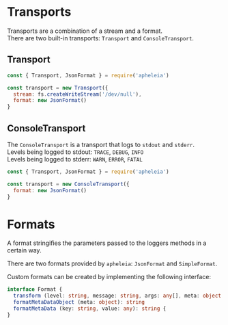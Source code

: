 # Transports

Transports are a combination of a stream and a format.<br>
There are two built-in transports: `Transport` and `ConsoleTransport`.

## Transport

```js
const { Transport, JsonFormat } = require('apheleia')

const transport = new Transport({
  stream: fs.createWriteStream('/dev/null'),
  format: new JsonFormat()
}
```

## ConsoleTransport

The `ConsoleTransport` is a transport that logs to `stdout` and `stderr`.<br>
Levels being logged to stdout: `TRACE`, `DEBUG`, `INFO`<br>
Levels being logged to stderr: `WARN`, `ERROR`, `FATAL`
```js
const { Transport, JsonFormat } = require('apheleia')

const transport = new ConsoleTransport({
  format: new JsonFormat()
}
```

# Formats

A format stringifies the parameters passed to the loggers methods in a certain way.

There are two formats provided by `apheleia`: `JsonFormat` and `SimpleFormat`.

Custom formats can be created by implementing the following interface: 
```ts
interface Format {
  transform (level: string, message: string, args: any[], meta: object | undefined): string
  formatMetaDataObject (meta: object): string
  formatMetaData (key: string, value: any): string {
}
```
